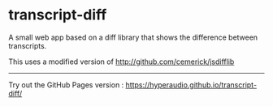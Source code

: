 # transcript-diff
A small web app based on a diff library that shows the difference between transcripts.

This uses a modified version of http://github.com/cemerick/jsdifflib

---

Try out the GitHub Pages version : https://hyperaudio.github.io/transcript-diff/
